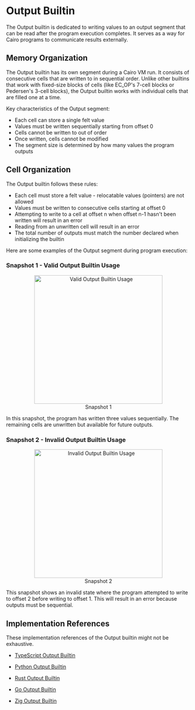 # Output Builtin

The Output builtin is dedicated to writing values to an output segment that can be read after the program execution completes. It serves as a way for Cairo programs to communicate results externally.

## Memory Organization

The Output builtin has its own segment during a Cairo VM run. It consists of consecutive cells that are written to in sequential order. Unlike other builtins that work with fixed-size blocks of cells (like EC_OP's 7-cell blocks or Pedersen's 3-cell blocks), the Output builtin works with individual cells that are filled one at a time.

Key characteristics of the Output segment:

* Each cell can store a single felt value
* Values must be written sequentially starting from offset 0
* Cells cannot be written to out of order
* Once written, cells cannot be modified
* The segment size is determined by how many values the program outputs

## Cell Organization

The Output builtin follows these rules:

* Each cell must store a felt value - relocatable values (pointers) are not allowed
* Values must be written to consecutive cells starting at offset 0
* Attempting to write to a cell at offset n when offset n-1 hasn't been written will result in an error
* Reading from an unwritten cell will result in an error
* The total number of outputs must match the number declared when initializing the builtin

Here are some examples of the Output segment during program execution:

### Snapshot 1 - Valid Output Builtin Usage


<div align="center">
  <img src="valid-sequential-output.png" alt="Valid Output Builtin Usage" height="350px"/>
</div>
<div align="center">
  <span class="caption">Snapshot 1 </span>
</div>


In this snapshot, the program has written three values sequentially. The remaining cells are unwritten but available for future outputs.



### Snapshot 2 - Invalid Output Builtin Usage


<div align="center">
  <img src="Invalid-sequential-output.png" alt="Invalid Output Builtin Usage" height="350px"/>
</div>
<div align="center">
  <span class="caption">Snapshot 2 </span>
</div>


This snapshot shows an invalid state where the program attempted to write to offset 2 before writing to offset 1. This will result in an error because outputs must be sequential.


## Implementation References

These implementation references of the Output builtin might not be exhaustive.

* [TypeScript Output Builtin](https://github.com/kkrt-labs/cairo-vm-ts/blob/58fd07d81cff4a4bb45c30ab99976ba66f0576ad/src/builtins/output.ts) 

* [Python Output Builtin](https://github.com/starkware-libs/cairo-lang/blob/0e4dab8a6065d80d1c726394f5d9d23cb451706a/src/starkware/cairo/lang/vm/output_builtin_runner.py)

* [Rust Output Builtin](https://github.com/lambdaclass/cairo-vm/blob/41476335884bf600b62995f0c005be7d384eaec5/vm/src/vm/runners/builtin_runner/output.rs)

* [Go Output Builtin](https://github.com/NethermindEth/cairo-vm-go/blob/dc02d614497f5e59818313e02d2d2f321941cbfa/pkg/vm/builtins/output.go)

* [Zig Output Builtin](https://github.com/keep-starknet-strange/ziggy-starkdust/blob/55d83e61968336f6be93486d7acf8530ba868d7e/src/vm/builtins/builtin_runner/output.zig)